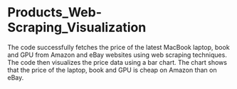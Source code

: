 # Products_Web-Scraping_Visualization
The code successfully fetches the price of the latest MacBook laptop, book and GPU from Amazon and eBay websites using web scraping techniques. The code then visualizes the price data using a bar chart. The chart shows that the price of the laptop, book and GPU is cheap on Amazon than on eBay.
